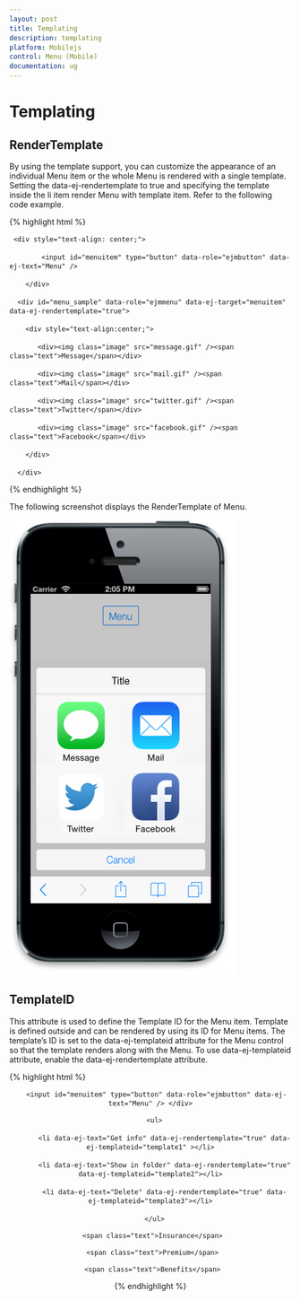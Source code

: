 ```yaml
---
layout: post
title: Templating
description: templating
platform: Mobilejs
control: Menu (Mobile)
documentation: ug
---
```


# Templating

## RenderTemplate	

By using the template support, you can customize the appearance of an individual Menu item or the whole Menu is rendered with a single template. Setting the data-ej-rendertemplate to true and specifying the template inside the li item render Menu with template item. Refer to the following code example.

{% highlight html %}

     <div style="text-align: center;">

            <input id="menuitem" type="button" data-role="ejmbutton" data-ej-text="Menu" />

        </div>

      <div id="menu_sample" data-role="ejmmenu" data-ej-target="menuitem" data-ej-rendertemplate="true">

        <div style="text-align:center;">

           <div><img class="image" src="message.gif" /><span class="text">Message</span></div>

           <div><img class="image" src="mail.gif" /><span class="text">Mail</span></div>

           <div><img class="image" src="twitter.gif" /><span class="text">Twitter</span></div>

           <div><img class="image" src="facebook.gif" /><span class="text">Facebook</span></div>

        </div>

      </div>

{% endhighlight %}

The following screenshot displays the RenderTemplate of Menu.

![1](Templating_images/Templating_img1.png)



## TemplateID

This attribute is used to define the Template ID for the Menu item. Template is defined outside and can be rendered by using its ID for Menu items. The template’s ID is set to the data-ej-templateid attribute for the Menu control so that the template renders along with the Menu. To use data-ej-templateid attribute, enable the data-ej-rendertemplate attribute.

{% highlight html %}

<div style="text-align: center;">

       <input id="menuitem" type="button" data-role="ejmbutton" data-ej-text="Menu" /> </div>

<div id="menu_sample" data-role="ejmmenu" data-ej-target="menuitem">

      <ul>

           <li data-ej-text="Get info" data-ej-rendertemplate="true" data-ej-templateid="template1" ></li>

           <li data-ej-text="Show in folder" data-ej-rendertemplate="true" data-ej-templateid="template2"></li>

           <li data-ej-text="Delete" data-ej-rendertemplate="true" data-ej-templateid="template3"></li>

      </ul>

</div>

<div id="template1">

     <span class="text">Insurance</span>

</div>

<div id="template2">

     <span class="text">Premium</span>

</div>

<div id="template3">

     <span class="text">Benefits</span>

</div>

{% endhighlight %}




